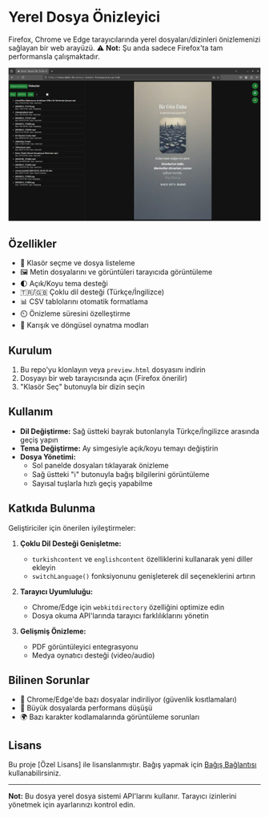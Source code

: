 # Yerel Dosya Önizleyici

Firefox, Chrome ve Edge tarayıcılarında yerel dosyaları/dizinleri önizlemenizi sağlayan bir web arayüzü.
⚠️ **Not:** Şu anda sadece Firefox'ta tam performansla çalışmaktadır.

![Preview Screenshot](Ekran_görüntüsü_2025-03-18_08-52-58.png?text=Önizleyici+Ekran+Görüntüsü)

## Özellikler

- 📂 Klasör seçme ve dosya listeleme
- 🖼️ Metin dosyalarını ve görüntüleri tarayıcıda görüntüleme
- 🌓 Açık/Koyu tema desteği
- 🇹🇷/🇬🇧 Çoklu dil desteği (Türkçe/İngilizce)
- 📊 CSV tablolarını otomatik formatlama
- ⏲️ Önizleme süresini özelleştirme
- 🔀 Karışık ve döngüsel oynatma modları

## Kurulum

1. Bu repo'yu klonlayın veya `preview.html` dosyasını indirin
2. Dosyayı bir web tarayıcısında açın (Firefox önerilir)
3. "Klasör Seç" butonuyla bir dizin seçin

## Kullanım

- **Dil Değiştirme:** Sağ üstteki bayrak butonlarıyla Türkçe/İngilizce arasında geçiş yapın
- **Tema Değiştirme:** Ay simgesiyle açık/koyu temayı değiştirin
- **Dosya Yönetimi:**
  - Sol panelde dosyaları tıklayarak önizleme
  - Sağ üstteki "ℹ️" butonuyla bağış bilgilerini görüntüleme
  - Sayısal tuşlarla hızlı geçiş yapabilme

## Katkıda Bulunma

Geliştiriciler için önerilen iyileştirmeler:
1. **Çoklu Dil Desteği Genişletme:**
   - `turkishcontent` ve `englishcontent` özelliklerini kullanarak yeni diller ekleyin
   - `switchLanguage()` fonksiyonunu genişleterek dil seçeneklerini artırın

2. **Tarayıcı Uyumluluğu:**
   - Chrome/Edge için `webkitdirectory` özelliğini optimize edin
   - Dosya okuma API'larında tarayıcı farklılıklarını yönetin

3. **Gelişmiş Önizleme:**
   - PDF görüntüleyici entegrasyonu
   - Medya oynatıcı desteği (video/audio)

## Bilinen Sorunlar

- 🚫 Chrome/Edge'de bazı dosyalar indiriliyor (güvenlik kısıtlamaları)
- 🐞 Büyük dosyalarda performans düşüşü
- 🌍 Bazı karakter kodlamalarında görüntüleme sorunları

## Lisans

Bu proje [Özel Lisans] ile lisanslanmıştır. Bağış yapmak için [Bağış Bağlantısı](https://ppr.ist/1T9dx8tUT) kullanabilirsiniz.

---

**Not:** Bu dosya yerel dosya sistemi API'larını kullanır. Tarayıcı izinlerini yönetmek için ayarlarınızı kontrol edin.